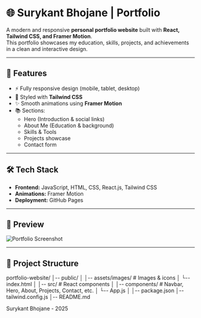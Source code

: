 # 🌐 Surykant Bhojane | Portfolio

A modern and responsive **personal portfolio website** built with **React, Tailwind CSS, and Framer Motion**.  
This portfolio showcases my education, skills, projects, and achievements in a clean and interactive design.

---

## 🚀 Features
- ⚡ Fully responsive design (mobile, tablet, desktop)
- 🎨 Styled with **Tailwind CSS**
- ✨ Smooth animations using **Framer Motion**
- 📚 Sections:
  - Hero (Introduction & social links)
  - About Me (Education & background)
  - Skills & Tools
  - Projects showcase
  - Contact form

---

## 🛠️ Tech Stack
- **Frontend:** JavaScript, HTML, CSS, React.js, Tailwind CSS
- **Animations:** Framer Motion
- **Deployment:** GitHub Pages

---

## 📸 Preview
![Portfolio Screenshot](public/assets/images/Portfolio.jpeg)

---

## 📂 Project Structure

portfolio-website/
│-- public/
│ │-- assets/images/ # Images & icons
│ └-- index.html
│
│-- src/ # React components
│ │-- components/ # Navbar, Hero, About, Projects, Contact, etc.
│ └-- App.js
│
│-- package.json
│-- tailwind.config.js
│-- README.md



Surykant Bhojane - 2025
